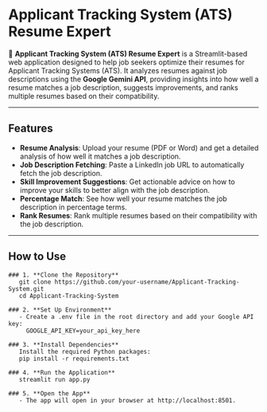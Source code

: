 # Applicant Tracking System (ATS) Resume Expert

🚀 **Applicant Tracking System (ATS) Resume Expert** is a Streamlit-based web application designed to help job seekers optimize their resumes for Applicant Tracking Systems (ATS). It analyzes resumes against job descriptions using the **Google Gemini API**, providing insights into how well a resume matches a job description, suggests improvements, and ranks multiple resumes based on their compatibility.

---

## Features

- **Resume Analysis**: Upload your resume (PDF or Word) and get a detailed analysis of how well it matches a job description.
- **Job Description Fetching**: Paste a LinkedIn job URL to automatically fetch the job description.
- **Skill Improvement Suggestions**: Get actionable advice on how to improve your skills to better align with the job description.
- **Percentage Match**: See how well your resume matches the job description in percentage terms.
- **Rank Resumes**: Rank multiple resumes based on their compatibility with the job description.

---

## How to Use

```plaintext
### 1. **Clone the Repository**
   git clone https://github.com/your-username/Applicant-Tracking-System.git
   cd Applicant-Tracking-System

### 2. **Set Up Environment**
   - Create a .env file in the root directory and add your Google API key:
     GOOGLE_API_KEY=your_api_key_here

### 3. **Install Dependencies**
   Install the required Python packages:
   pip install -r requirements.txt

### 4. **Run the Application**
   streamlit run app.py

### 5. **Open the App**
   - The app will open in your browser at http://localhost:8501.

